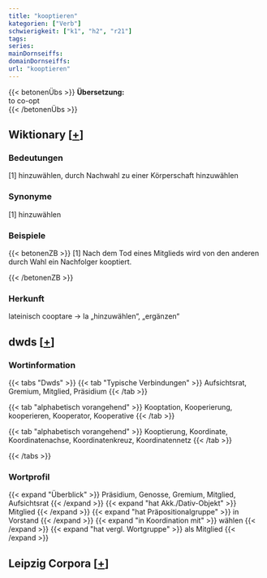 ```yaml
---
title: "kooptieren"
kategorien: ["Verb"]
schwierigkeit: ["k1", "h2", "r21"]
tags:
series:
mainDornseiffs:
domainDornseiffs:
url: "kooptieren"
---
```


{{< betonenÜbs >}}
**Übersetzung:**  
to co-opt  
{{< /betonenÜbs >}}

## Wiktionary [[+](https://de.wiktionary.org/wiki/kooptieren)]

### Bedeutungen
[1] hinzuwählen, durch Nachwahl zu einer Körperschaft hinzuwählen  

### Synonyme
[1] hinzuwählen  

### Beispiele
{{< betonenZB >}}
[1] Nach dem Tod eines Mitglieds wird von den anderen durch Wahl ein Nachfolger kooptiert.  

{{< /betonenZB >}}
### Herkunft
lateinisch cooptare → la „hinzuwählen“, „ergänzen“  



## dwds [[+](https://www.dwds.de/wb/kooptieren)]

### Wortinformation
{{< tabs "Dwds" >}}
{{< tab "Typische Verbindungen" >}}
Aufsichtsrat, Gremium, Mitglied, Präsidium
{{< /tab >}}

{{< tab "alphabetisch vorangehend" >}}
Kooptation, Kooperierung, kooperieren, Kooperator, Kooperative
{{< /tab >}}

{{< tab "alphabetisch vorangehend" >}}
Kooptierung, Koordinate, Koordinatenachse, Koordinatenkreuz, Koordinatennetz
{{< /tab >}}

{{< /tabs >}}

### Wortprofil
{{< expand "Überblick" >}} Präsidium, Genosse, Gremium, Mitglied, Aufsichtsrat {{< /expand >}}
{{< expand "hat Akk./Dativ-Objekt" >}} Mitglied {{< /expand >}}
{{< expand "hat Präpositionalgruppe" >}} in Vorstand {{< /expand >}}
{{< expand "in Koordination mit" >}} wählen {{< /expand >}}
{{< expand "hat vergl. Wortgruppe" >}} als Mitglied {{< /expand >}}

## Leipzig Corpora [[+](https://corpora.uni-leipzig.de/en/res?word=kooptieren&corpusId=deu_newscrawl-public_2018)]

